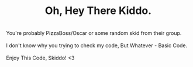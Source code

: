   <h1 align="center"><b>Oh, Hey There Kiddo.</b></h1>
<br>You're probably PizzaBoss/Oscar or some random skid from their group.</br>
<br>I don't know why you trying to check my code, But Whatever - Basic Code.</br>
<br>Enjoy This Code, Skiddo! <3</br>
